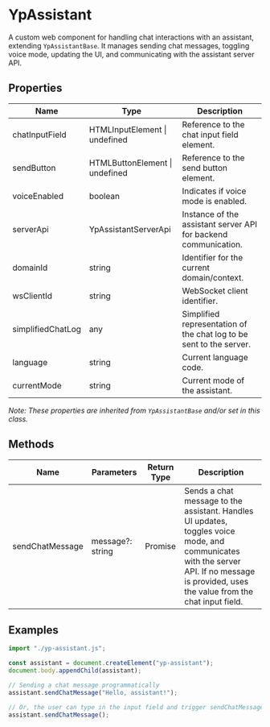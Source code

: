 # YpAssistant

A custom web component for handling chat interactions with an assistant, extending `YpAssistantBase`. It manages sending chat messages, toggling voice mode, updating the UI, and communicating with the assistant server API.

## Properties

| Name             | Type                                         | Description                                                                                 |
|------------------|----------------------------------------------|---------------------------------------------------------------------------------------------|
| chatInputField   | HTMLInputElement \| undefined                | Reference to the chat input field element.                                                  |
| sendButton       | HTMLButtonElement \| undefined               | Reference to the send button element.                                                       |
| voiceEnabled     | boolean                                      | Indicates if voice mode is enabled.                                                         |
| serverApi        | YpAssistantServerApi                         | Instance of the assistant server API for backend communication.                             |
| domainId         | string                                       | Identifier for the current domain/context.                                                  |
| wsClientId       | string                                       | WebSocket client identifier.                                                                |
| simplifiedChatLog| any                                          | Simplified representation of the chat log to be sent to the server.                         |
| language         | string                                       | Current language code.                                                                      |
| currentMode      | string                                       | Current mode of the assistant.                                                              |

*Note: These properties are inherited from `YpAssistantBase` and/or set in this class.*

## Methods

| Name            | Parameters                | Return Type | Description                                                                                 |
|-----------------|--------------------------|-------------|---------------------------------------------------------------------------------------------|
| sendChatMessage | message?: string         | Promise<void> | Sends a chat message to the assistant. Handles UI updates, toggles voice mode, and communicates with the server API. If no message is provided, uses the value from the chat input field. |

## Examples

```typescript
import "./yp-assistant.js";

const assistant = document.createElement("yp-assistant");
document.body.appendChild(assistant);

// Sending a chat message programmatically
assistant.sendChatMessage("Hello, assistant!");

// Or, the user can type in the input field and trigger sendChatMessage without parameters
assistant.sendChatMessage();
```
